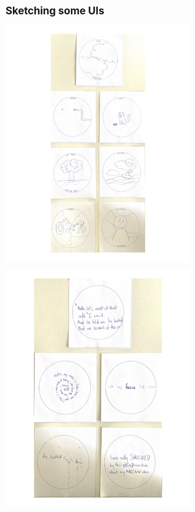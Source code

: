 # Sketching some UIs

![](../../00-09%20Resources/09%20Assets/sketches_img.jpg)

![](../../00-09%20Resources/09%20Assets/sketches_text.jpg)